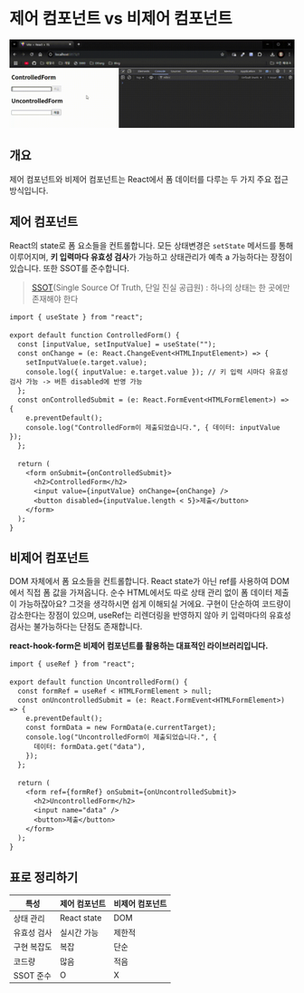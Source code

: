 # 제어 컴포넌트 vs 비제어 컴포넌트

![Vite + React + TS - Chrome 2024-12-20 12-45-43.gif](./Vite__React__TS_-_Chrome_2024-12-20_12-45-43.gif)

## 개요

제어 컴포넌트와 비제어 컴포넌트는 React에서 폼 데이터를 다루는 두 가지 주요 접근 방식입니다.

## 제어 컴포넌트

React의 state로 폼 요소들을 컨트롤합니다. 모든 상태변경은 `setState` 메서드를 통해 이루어지며, **키 입력마다 유효성 검사**가 가능하고 상태관리가 예측 a
가능하다는 장점이 있습니다. 또한 SSOT를 준수합니다.

> [SSOT](https://chancethecoder.tistory.com/45)(Single Source Of Truth, 단일 진실 공급원) : 하나의 상태는 한 곳에만 존재해야 한다

```tsx
import { useState } from "react";

export default function ControlledForm() {
  const [inputValue, setInputValue] = useState("");
  const onChange = (e: React.ChangeEvent<HTMLInputElement>) => {
    setInputValue(e.target.value);
    console.log({ inputValue: e.target.value }); // 키 입력 시마다 유효성 검사 가능 -> 버튼 disabled에 반영 가능
  };
  const onControlledSubmit = (e: React.FormEvent<HTMLFormElement>) => {
    e.preventDefault();
    console.log("ControlledForm이 제출되었습니다.", { 데이터: inputValue });
  };

  return (
    <form onSubmit={onControlledSubmit}>
      <h2>ControlledForm</h2>
      <input value={inputValue} onChange={onChange} />
      <button disabled={inputValue.length < 5}>제출</button>
    </form>
  );
}
```

## 비제어 컴포넌트

DOM 자체에서 폼 요소들을 컨트롤합니다. React state가 아닌 ref를 사용하여 DOM에서 직접 폼 값을 가져옵니다. 순수 HTML에서도 따로 상태 관리 없이 폼 데이터 제출이 가능하잖아요? 그것을 생각하시면 쉽게 이해되실 거에요. 구현이 단순하여 코드량이 감소한다는 장점이 있으며, useRef는 리렌더링을 반영하지 않아 키 입력마다의 유효성 검사는 불가능하다는 단점도 존재합니다.

**react-hook-form은 비제어 컴포넌트를 활용하는 대표적인 라이브러리입니다.**

```tsx
import { useRef } from "react";

export default function UncontrolledForm() {
  const formRef = useRef < HTMLFormElement > null;
  const onUncontrolledSubmit = (e: React.FormEvent<HTMLFormElement>) => {
    e.preventDefault();
    const formData = new FormData(e.currentTarget);
    console.log("UncontrolledForm이 제출되었습니다.", {
      데이터: formData.get("data"),
    });
  };

  return (
    <form ref={formRef} onSubmit={onUncontrolledSubmit}>
      <h2>UncontrolledForm</h2>
      <input name="data" />
      <button>제출</button>
    </form>
  );
}
```

## 표로 정리하기

| **특성**    | **제어 컴포넌트** | **비제어 컴포넌트** |
| ----------- | ----------------- | ------------------- |
| 상태 관리   | React state       | DOM                 |
| 유효성 검사 | 실시간 가능       | 제한적              |
| 구현 복잡도 | 복잡              | 단순                |
| 코드량      | 많음              | 적음                |
| SSOT 준수   | O                 | X                   |
